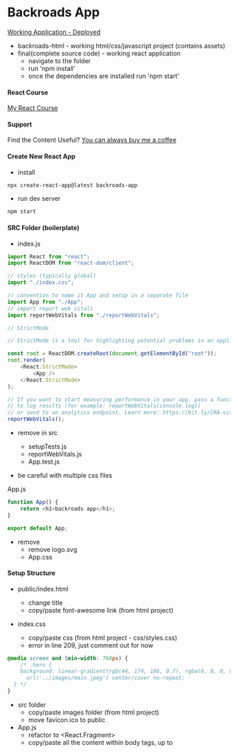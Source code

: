 # Backroads App

[Working Application - Deployed](https://backroads-app.netlify.app/)

-   backroads-html - working html/css/javascript project (contains assets)
-   final(complete source code) - working react application
    -   navigate to the folder
    -   run 'npm install'
    -   once the dependencies are installed run 'npm start'

#### React Course

[My React Course](https://www.udemy.com/course/react-tutorial-and-projects-course/?referralCode=FEE6A921AF07E2563CEF)

#### Support

Find the Content Useful? [You can always buy me a coffee](https://www.buymeacoffee.com/johnsmilga)

#### Create New React App

-   install

```sh
npx create-react-app@latest backroads-app
```

-   run dev server

```sh
npm start
```

#### SRC Folder (boilerplate)

-   index.js

```js
import React from "react";
import ReactDOM from "react-dom/client";

// styles (typically global)
import "./index.css";

// convention to name it App and setup in a separate file
import App from "./App";
// import report web vitals
import reportWebVitals from "./reportWebVitals";

// StrictMode

// StrictMode is a tool for highlighting potential problems in an application.Activates additional checks and warnings for its descendants.Runs only in Development, does not impact the production build. RENDERS TWICE !!! Possible to remove.

const root = ReactDOM.createRoot(document.getElementById("root"));
root.render(
    <React.StrictMode>
        <App />
    </React.StrictMode>
);

// If you want to start measuring performance in your app, pass a function
// to log results (for example: reportWebVitals(console.log))
// or send to an analytics endpoint. Learn more: https://bit.ly/CRA-vitals
reportWebVitals();
```

-   remove in src

    -   setupTests.js
    -   reportWebVitals.js
    -   App.test.js

-   be careful with multiple css files

App.js

```js
function App() {
    return <h1>backroads app</h1>;
}

export default App;
```

-   remove
    -   remove logo.svg
    -   App.css

#### Setup Structure

-   public/index.html

    -   change title
    -   copy/paste font-awesome link (from html project)

-   index.css

    -   copy/paste css (from html project - css/styles.css)
    -   error in line 209, just comment out for now

```css
@media screen and (min-width: 768px) {
    /* .hero {
    background: linear-gradient(rgb(44, 174, 186, 0.7), rgba(0, 0, 0, 0.7)),
      url('../images/main.jpeg') center/cover no-repeat;
  } */
}
```

-   src folder
    -   copy/paste images folder (from html project)
    -   move favicon.ico to public
-   App.js
    -   refactor to <React.Fragment>
    -   copy/paste all the content within body tags, up to <script> (index.html)
    -   select all "class" instances and refactor to "className" (CMD + D)
    -   fix the comment bug (remove or comment out)
    -   don't worry about - Using target="\_blank" without rel="noreferrer" warning,
        will fix it later
    -   move README.md from final to current project

#### Setup Components

-   in src create components folder
-   in the components create following files
    -   Navbar.js
    -   Hero.js
    -   About.js
    -   Services.js
    -   Tours.j
    -   Footer.js
-   setup components with default export (snippet - rafce)
-   carefully move the code from App.js into components (files)
    -   hint - look for navbar, footer and section tags
-   App.js should be empty
-   import and render all components in App.js (try auto imports)
-   result is going to be the same, it's just easier to manage the code
-   again, it's just my preference to split up code in such way.
    You can split it up in any way that makes the most sense to you.

#### Navbar

-   first let's fix the image (logo)
    -   setup import from images and update source

```js
// import
import logo from "../images/logo.svg";

// JSX
<img src={logo} className="nav-logo" alt="backroads" />;
```

#### Smooth Scroll

-   html/css feature

```html
<!-- link -->
<a href="#services"> services </a>
<!-- element -->
<section id="services"></section>
```

```css
html {
    scroll-behavior: smooth;
}
.section {
    /* navbar height */
    scroll-margin-top: 4rem;
}
```

#### Page Links

-   refactor repeating code

```js
<li>
    <a href="#home" className="nav-link">
        home
    </a>
</li>
```

-   figure out which data is repeating hint (href, text )
-   in src create data.js and setup a structure
    -   (hint - [{property:value},{property:value}])
-   export/import iterate over the list,return elements and inject data

```js
export const pageLinks = [
    { id: 1, href: "#home", text: "home" },
    { id: 2, href: "#about", text: "about" },
    { id: 3, href: "#services", text: "services" },
    { id: 4, href: "#tours", text: "tours" },
];
```

```js
import { pageLinks } from "../data";

{
    pageLinks.map((link) => {
        return (
            <li key={link.id}>
                <a href={link.href} className="nav-link">
                    {link.text}
                </a>
            </li>
        );
    });
}
```

#### Nav Icons (social-links)

-   repeat the same steps (as with page links)
-   add rel='noreferrer'

```js
{
    socialLinks.map((link) => {
        const { id, href, icon } = link;
        return (
            <li key={id}>
                <a href={href} target="_blank" rel="noreferrer" className="nav-icon">
                    <i className={icon}></i>
                </a>
            </li>
        );
    });
}
```

#### Hero

-   change title or text (optional)
-   fix the image (path in css)

#### About

-   fix the image (hint - just like with logo in the navbar)

#### Section Title

-   in components create Title.js
-   get the structure from one of the sections
-   setup two props
-   replace in About, Services, Tours

```js
const Title = ({ title, subTitle }) => {
    return (
        <div className="section-title">
            <h2>
                {title} <span>{subTitle}</span>
            </h2>
        </div>
    );
};
export default Title;
```

About.js

```js
// import
import Title from "./Title";

// display
<Title title="about" subTitle="us" />;
```

#### Services

-   refactor repeating code (hint - just like with page and social links)
    -   setup data, export/import, iterate

data.js

```js
export const services = [
    {
        id: 1,
        icon: "fas fa-wallet fa-fw",
        title: "saving money",
        text: "Lorem ipsum dolor sit amet consectetur adipisicing elit.Asperiores, officia",
    },
    // rest of the objects
];
```

Services.js

```js
import Title from "./Title";
import { services } from "../data";
const Services = () => {
    return (
        <section className="section services" id="services">
            <Title title="our" subTitle="services" />

            <div className="section-center services-center">
                {services.map((service) => {
                    const { id, icon, title, text } = service;
                    return (
                        <article className="service" key={id}>
                            <span className="service-icon">
                                <i className={icon}></i>
                            </span>
                            <div className="service-info">
                                <h4 className="service-title">{title}</h4>
                                <p className="service-text">{text}</p>
                            </div>
                        </article>
                    );
                })}
            </div>
        </section>
    );
};
export default Services;
```

#### Tours

-   refactor repeating code

#### Footer

-   refactor repeating code
-   re-use page and social links
-   in the <span id="date">provide current year (hint - {})

#### Alternative Approach (optional)

-   in components create PageLinks.js
-   import pageLinks
-   return the entire list and replace current setup in Navbar, Footer
-   "gotcha"
    -   the more "moving parts" you will have the harder it's going to be to manage
    -   my personal preference, if possible just use data

#### Challenge (optional)

-   create more components (essentially, split up the code more)
-   find all map methods and move elements to separate components
-   By the end of the video you should have four additional components
    -   Tour.js
    -   Service.js
    -   SocialLink.js
    -   PageLink.js

#### Continuous Deployment

-   fix warnings (About Section)

-   netlify account
-   github account
-   basic git commands :

    -   remove existing git repo
        -   Mac : rm -rf .git
        -   Windows : rmdir -Force -Recurse .git
        -   Windows : rd /s /q .git
            Windows commands were shared by students and I have not personally tested them.
    -   setup new repo
        -   git init
            create an empty git repository
        -   git add
            adds new or changed files in your working directory
            to the Git staging area
        -   git add .
            adds entire project
            apart from files/directories specified in .gitignore
        -   git commit -m "first commit"
            A shortcut command that immediately creates a commit
            with a passed commit message.
        -   push to github
            git remote add origin git@github.com:your-profile/repo-name.git
            git branch -M main
            git push -u origin main

#### Benefits

-   don't need to keep project locally
-   automatic builds

#### Warnings "Gotcha"

-   Netlify treats warnings as errors

package.json

```json
"scripts": {
    "start": "react-scripts start",
    "build": "CI= react-scripts build",
    "local-build": "react-scripts build",
    "test": "react-scripts test",
    "eject": "react-scripts eject"
  },
```
